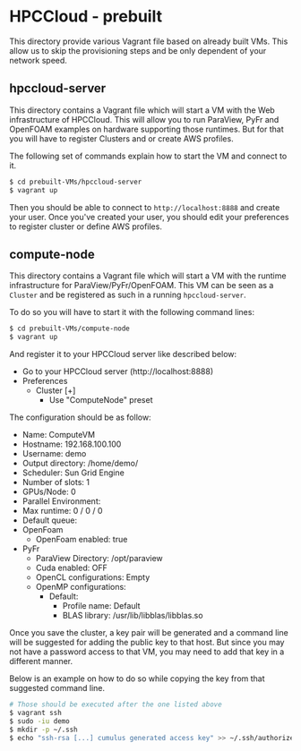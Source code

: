 # HPCCloud - prebuilt

This directory provide various Vagrant file based on already built VMs. 
This allow us to skip the provisioning steps and be only dependent of your network speed.

## hpccloud-server

This directory contains a Vagrant file which will start a VM with the Web infrastructure of HPCCloud.
This will allow you to run ParaView, PyFr and OpenFOAM examples on hardware supporting those runtimes.
But for that you will have to register Clusters and or create AWS profiles.

The following set of commands explain how to start the VM and connect to it.

```sh
$ cd prebuilt-VMs/hpccloud-server
$ vagrant up
```

Then you should be able to connect to `http://localhost:8888` and create your user. Once you've created your user, you should edit your preferences to register cluster or define AWS profiles.

## compute-node

This directory contains a Vagrant file which will start a VM with the runtime infrastructure for ParaView/PyFr/OpenFOAM.
This VM can be seen as a `Cluster` and be registered as such in a running `hpccloud-server`.

To do so you will have to start it with the following command lines:

```sh
$ cd prebuilt-VMs/compute-node
$ vagrant up
```

And register it to your HPCCloud server like described below:

- Go to your HPCCloud server (http://localhost:8888)
- Preferences
  - Cluster [+]
    - Use "ComputeNode" preset

The configuration should be as follow:
  - Name: ComputeVM
  - Hostname: 192.168.100.100
  - Username: demo
  - Output directory: /home/demo/
  - Scheduler: Sun Grid Engine
  - Number of slots: 1
  - GPUs/Node: 0
  - Parallel Environment: 
  - Max runtime: 0 / 0 / 0
  - Default queue: 
  - OpenFoam
    - OpenFoam enabled: true
  - PyFr
    - ParaView Directory: /opt/paraview
    - Cuda enabled: OFF
    - OpenCL configurations: Empty
    - OpenMP configurations:
      - Default: 
        - Profile name: Default
        - BLAS library: /usr/lib/libblas/libblas.so

Once you save the cluster, a key pair will be generated and a command line will be suggested for adding the public key to that host.
But since you may not have a password access to that VM, you may need to add that key in a different manner.

Below is an example on how to do so while copying the key from that suggested command line.

```sh
# Those should be executed after the one listed above
$ vagrant ssh
$ sudo -iu demo
$ mkdir -p ~/.ssh 
$ echo "ssh-rsa [...] cumulus generated access key" >> ~/.ssh/authorized_keys
```

